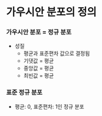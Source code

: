 # 가우시안 분포의 정의
### 가우시안 분포 = 정규 분포
* 성질
  * 평균과 표준편차 값으로 결정됨
  * 기댓값 = 평균
  * 중앙값 = 평균
  * 최빈값 = 평균
### 표준 정규 분포
  * 평균: 0, 표준편차: 1인 정규 분포
